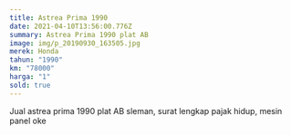 ```yaml
---
title: Astrea Prima 1990
date: 2021-04-10T13:56:00.776Z
summary: Astrea Prima 1990 plat AB
image: img/p_20190930_163505.jpg
merek: Honda
tahun: "1990"
km: "78000"
harga: "1"
sold: true
---
```

Jual astrea prima 1990 plat AB sleman, surat lengkap pajak hidup, mesin panel oke